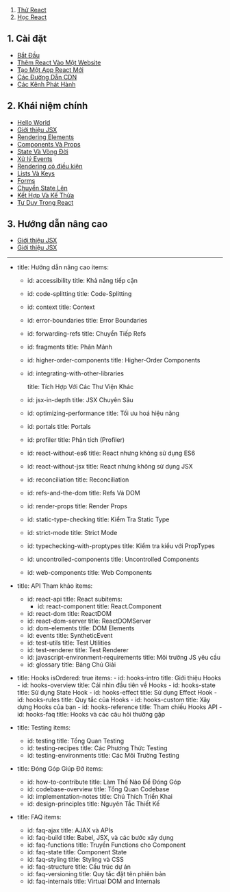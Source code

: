 1.  [Thử React](../../content/tutorial/tutorial.md)
1.  [Học React](#khái-niệm-chính)

## 1. Cài đặt

- [Bắt Đầu](./getting-started.md)
- [Thêm React Vào Một Website](./add-react-to-a-website)
- [Tạo Một App React Mới](./create-a-new-react-app)
- [Các Đường Dẫn CDN](./cdn-links)
- [Các Kênh Phát Hành](./release-channels)

## 2. Khái niệm chính

- [Hello World](./hello-world)
- [Giới thiệu JSX](./introducing-jsx)
- [Rendering Elements](./rendering-elements)
- [Components Và Props](./components-and-props)
- [State Và Vòng Đời](./state-and-lifecycle)
- [Xử lý Events](./handling-events)
- [Rendering có điều kiện](./conditional-rendering)
- [Lists Và Keys](./lists-and-keys)
- [Forms](./forms)
- [Chuyển State Lên](./lifting-state-up)
- [Kết Hợp Và Kế Thừa](./composition-vs-inheritance)
- [Tư Duy Trong React](./thinking-in-react)

## 3. Hướng dẫn nâng cao

- [Giới thiệu JSX](./introducing-jsx)
- [Giới thiệu JSX](./introducing-jsx)

---

- title: Hướng dẫn nâng cao
  items:

  - id: accessibility
    title: Khả năng tiếp cận
  - id: code-splitting
    title: Code-Splitting
  - id: context
    title: Context
  - id: error-boundaries
    title: Error Boundaries
  - id: forwarding-refs
    title: Chuyển Tiếp Refs
  - id: fragments
    title: Phân Mảnh
  - id: higher-order-components
    title: Higher-Order Components
  - id: integrating-with-other-libraries

    title: Tích Hợp Với Các Thư Viện Khác

  - id: jsx-in-depth
    title: JSX Chuyên Sâu
  - id: optimizing-performance
    title: Tối ưu hoá hiệu năng
  - id: portals
    title: Portals
  - id: profiler
    title: Phân tích (Profiler)
  - id: react-without-es6
    title: React nhưng không sử dụng ES6
  - id: react-without-jsx
    title: React nhưng không sử dụng JSX
  - id: reconciliation
    title: Reconciliation
  - id: refs-and-the-dom
    title: Refs Và DOM
  - id: render-props
    title: Render Props
  - id: static-type-checking
    title: Kiểm Tra Static Type
  - id: strict-mode
    title: Strict Mode
  - id: typechecking-with-proptypes
    title: Kiểm tra kiểu với PropTypes
  - id: uncontrolled-components
    title: Uncontrolled Components
  - id: web-components
    title: Web Components

- title: API Tham khảo
  items:

  - id: react-api
    title: React
    subitems:
    - id: react-component
      title: React.Component
  - id: react-dom
    title: ReactDOM
  - id: react-dom-server
    title: ReactDOMServer
  - id: dom-elements
    title: DOM Elements
  - id: events
    title: SyntheticEvent
  - id: test-utils
    title: Test Utilities
  - id: test-renderer
    title: Test Renderer
  - id: javascript-environment-requirements
    title: Môi trường JS yêu cầu
  - id: glossary
    title: Bảng Chú Giải

- title: Hooks
  isOrdered: true
  items: - id: hooks-intro
  title: Giới thiệu Hooks - id: hooks-overview
  title: Cái nhìn đầu tiên về Hooks - id: hooks-state
  title: Sử dụng State Hook - id: hooks-effect
  title: Sử dụng Effect Hook - id: hooks-rules
  title: Quy tắc của Hooks - id: hooks-custom
  title: Xây dựng Hooks của bạn - id: hooks-reference
  title: Tham chiếu Hooks API - id: hooks-faq
  title: Hooks và các câu hỏi thường gặp
- title: Testing
  items:
  - id: testing
    title: Tổng Quan Testing
  - id: testing-recipes
    title: Các Phương Thức Testing
  - id: testing-environments
    title: Các Môi Trường Testing
- title: Đóng Góp Giúp Đỡ
  items:
  - id: how-to-contribute
    title: Làm Thế Nào Để Đóng Góp
  - id: codebase-overview
    title: Tổng Quan Codebase
  - id: implementation-notes
    title: Chú Thích Triển Khai
  - id: design-principles
    title: Nguyên Tắc Thiết Kế
- title: FAQ
  items:
  - id: faq-ajax
    title: AJAX và APIs
  - id: faq-build
    title: Babel, JSX, và các bước xây dựng
  - id: faq-functions
    title: Truyền Functions cho Component
  - id: faq-state
    title: Component State
  - id: faq-styling
    title: Styling và CSS
  - id: faq-structure
    title: Cấu trúc dự án
  - id: faq-versioning
    title: Quy tắc đặt tên phiên bản
  - id: faq-internals
    title: Virtual DOM and Internals
